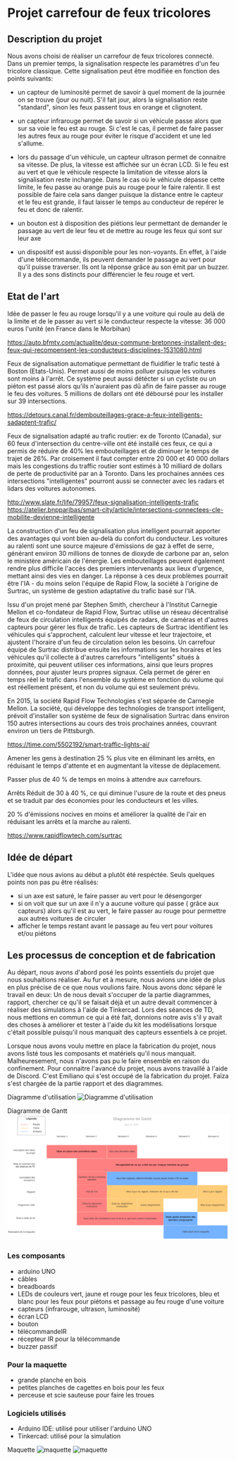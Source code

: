 # Projet carrefour de feux tricolores

<h2>Description du projet</h2>

Nous avons choisi de réaliser un carrefour de feux tricolores connecté.
Dans un premier temps, la signalisation respecte les paramètres d'un feu tricolore classique. Cette signalisation peut être modifiée en fonction des points suivants:

- un capteur de luminosité permet de savoir à quel moment de la journée on se trouve (jour ou nuit). S'il fait jour, alors la signalisation reste "standard", sinon les feux passent tous en orange et clignotent.

- un capteur infrarouge permet de savoir si un véhicule passe alors que sur sa voie le feu est au rouge. Si c'est le cas, il permet de faire passer les autres feux au rouge pour éviter le risque d'accident et une led s'allume.

- lors du passage d'un véhicule, un capteur ultrason permet de connaitre sa vitesse. De plus, la vitesse est affichée sur un écran LCD.
Si le feu est au vert et que le véhicule respecte la limitation de vitesse alors la signalisation reste inchangée. Dans le cas où le véhicule dépasse cette limite, le feu passe au orange puis au rouge pour le faire ralentir. Il est possible de faire cela sans danger puisque la distance entre le capteur et le feu est grande, il faut laisser le temps au conducteur de repérer le feu et donc de ralentir.

- un bouton est à disposition des piétions leur permettant de demander le passage au vert de leur feu et de mettre au rouge les feux qui sont sur leur axe

- un dispositif est aussi disponible pour les non-voyants. En effet, à l'aide d'une télécommande, ils peuvent demander le passage au vert pour qu'il puisse traverser. Ils ont la réponse grâce au son émit par un buzzer. Il y a des sons distincts pour différencier le feu rouge et vert.

<h2>Etat de l'art</h2>

Idée de passer le feu au rouge lorsqu'il y a une voiture qui roule au delà de la limite et de le passer au vert si le conducteur respecte la vitesse: 36 000 euros l'unité (en France dans le Morbihan)

https://auto.bfmtv.com/actualite/deux-commune-bretonnes-installent-des-feux-qui-recompensent-les-conducteurs-disciplines-1531080.html

Feux de signalisation automatique permettant de fluidifier le trafic testé à Boston (Etats-Unis). Permet aussi de moins polluer puisque les voitures sont moins à l'arrêt. Ce système peut aussi détécter si un cycliste ou un piéton est passé alors qu'ils n'auraient pas dû afin de faire passer au rouge le feu des voitures. 5 millions de dollars ont été déboursé pour les installer sur 39 intersections.

https://detours.canal.fr/dembouteillages-grace-a-feux-intelligents-sadaptent-trafic/

Feux de signalisation adapté au trafic routier: ex de Toronto (Canada), sur 60 feux d'intersection du centre-ville ont été installé ces feux, ce qui a permis de réduire de 40% les embouteillages et de diminuer le temps de trajet de 26%. Par croisement il faut compter entre 20 000 et 40 000 dollars mais les congestions du traffic routier sont estimés à 10 milliard de dollars de perte de productivité par an à Toronto.
Dans les prochaines années ces intersections "intelligentes" pourront aussi se connecter avec les radars et lidars des voitures autonomes.

http://www.slate.fr/life/79957/feux-signalisation-intelligents-trafic
https://atelier.bnpparibas/smart-city/article/intersections-connectees-cle-mobilite-devienne-intelligente

La construction d'un feu de signalisation plus intelligent pourrait apporter des avantages qui vont bien au-delà du confort du conducteur. Les voitures au ralenti sont une source majeure d'émissions de gaz à effet de serre, générant environ 30 millions de tonnes de dioxyde de carbone par an, selon le ministère américain de l'énergie. Les embouteillages peuvent également rendre plus difficile l'accès des premiers intervenants aux lieux d'urgence, mettant ainsi des vies en danger. La réponse à ces deux problèmes pourrait être l'IA - du moins selon l'équipe de Rapid Flow, la société à l'origine de Surtrac, un système de gestion adaptative du trafic basé sur l'IA.

Issu d'un projet mené par Stephen Smith, chercheur à l'Institut Carnegie Mellon et co-fondateur de Rapid Flow, Surtrac utilise un réseau décentralisé de feux de circulation intelligents équipés de radars, de caméras et d'autres capteurs pour gérer les flux de trafic. Les capteurs de Surtrac identifient les véhicules qui s'approchent, calculent leur vitesse et leur trajectoire, et ajustent l'horaire d'un feu de circulation selon les besoins. Un carrefour équipé de Surtrac distribue ensuite les informations sur les horaires et les véhicules qu'il collecte à d'autres carrefours "intelligents" situés à proximité, qui peuvent utiliser ces informations, ainsi que leurs propres données, pour ajuster leurs propres signaux. Cela permet de gérer en temps réel le trafic dans l'ensemble du système en fonction du volume qui est réellement présent, et non du volume qui est seulement prévu.

En 2015, la société Rapid Flow Technologies s'est séparée de Carnegie Mellon. La société, qui développe des technologies de transport intelligent, prévoit d'installer son système de feux de signalisation Surtrac dans environ 150 autres intersections au cours des trois prochaines années, couvrant environ un tiers de Pittsburgh.

https://time.com/5502192/smart-traffic-lights-ai/

Amener les gens à destination 25 % plus vite en éliminant les arrêts, en réduisant le temps d'attente et en augmentant la vitesse de déplacement.

Passer plus de 40 % de temps en moins à attendre aux carrefours.

Arrêts Réduit de 30 à 40 %, ce qui diminue l'usure de la route et des pneus et se traduit par des économies pour les conducteurs et les villes.

20 % d'émissions nocives en moins et améliorer la qualité de l'air en réduisant les arrêts et la marche au ralenti.

https://www.rapidflowtech.com/surtrac

<h2>Idée de départ</h2> 

L'idée que nous avions au début a plutôt été respéctée. Seuls quelques points non pas pu être réalisés:
- si un axe est saturé, le faire passer au vert pour le désengorger
- si on voit que sur un axe il n'y a aucune voiture qui passe ( grâce aux capteurs) alors qu'il est au vert, le faire passer au rouge pour permettre aux autres voitures de circuler
- afficher le temps restant avant le passage au feu vert pour voitures et/ou piétons

<h2>Les  processus de conception et de fabrication</h2>

Au départ, nous avons d'abord posé les points essentiels du projet que nous souhaitions réaliser. Au fur et à mesure, nous avions une idée de plus en plus précise de ce que nous voulions faire.
Nous avons donc séparé le travail en deux:
Un de nous devait s'occuper de la partie diagrammes, rapport, chercher ce qu'il se faisait déjà et un autre devait commencer à réaliser des simulations à l'aide de Tinkercad.
Lors des séances de TD, nous mettions en commun ce qui a été fait, donnions notre avis s'il y avait des choses à améliorer et tester à l'aide du kit les modélisations lorsque c'était possible puisqu'il nous manquait des capteurs essentiels à ce projet.

Lorsque nous avons voulu mettre en place la fabrication du projet, nous avons listé tous les composants et matériels qu'il nous manquait.
Malheuresement, nous n'avons pas pu le faire ensemble en raison du confinement.
Pour connaitre l'avancé du projet, nous avons travaillé à l'aide de Discord. C'est Emiliano qui s'est occupé de la fabrication du projet. Faïza s'est chargée de la partie rapport et des diagrammes.

Diagramme d'utilisation
![Diagramme d'utilisation](https://github.com/institut-galilee/2020-potential-eureka/blob/master/doc/Diagrammes/diagramme_utilisation.png)


Diagramme de Gantt
![Diagramme de Gantt](https://github.com/institut-galilee/2020-potential-eureka/blob/master/doc/Diagrammes/diagramme_gantt.png)


<h3>Les composants</h3> 

- arduino UNO
- câbles
- breadboards
- LEDs de couleurs vert, jaune et rouge pour les feux tricolores, bleu et blanc pour les feux pour piétons et passage au feu rouge d'une voiture
- capteurs (infrarouge, ultrason, luminosité)
- écran LCD
- bouton
- télécommandeIR
- récepteur IR pour la télécommande
- buzzer passif

<h3>Pour la maquette</h3>

- grande planche en bois
- petites planches de cagettes en bois pour les feux
- perceuse et scie sauteuse pour faire les troues


<h3>Logiciels utilisés</h3>

- Arduino IDE: utilisé pour utiliser l'arduino UNO
- Tinkercad: utilisé pour la simulation

Maquette
![maquette](https://github.com/institut-galilee/2020-potential-eureka/blob/master/doc/20200420172119.JPG)
![maquette](https://github.com/institut-galilee/2020-potential-eureka/blob/master/doc/20200420172107.JPG)
